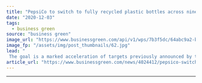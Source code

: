```yaml
---
title: "PepsiCo to switch to fully recycled plastic bottles across nine European nations"
date: "2020-12-03"
tags: 
  - business green
source: "business green"
image_url: "https://www.businessgreen.com/api/v1/wps/7b3f5dc/64abc9a2-bdb5-4aa3-b58b-98c7ae86b8c3/8/PepsiCo-185x114.jpg"
image_fp: "/assets/img/post_thumbnails/62.jpg"
lead: "
 The goal is a marked acceleration of targets previously announced by the firm, reflecting technological innovations and market development in the use of recycled plastics ..."
article_url: "https://www.businessgreen.com/news/4024412/pepsico-switch-recycled-plastic-bottles-european-nations"
---
```


---
